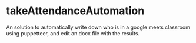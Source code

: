 # takeAttendanceAutomation
An solution to automatically write down who is in a google meets classroom using puppetteer, and edit an docx file with the results. 
